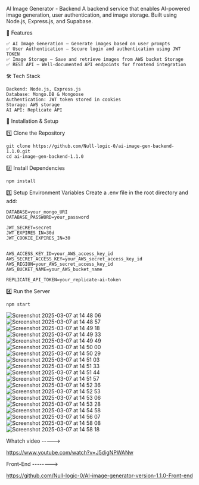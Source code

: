 AI Image Generator - Backend
A backend service that enables AI-powered image generation, user authentication, and image storage. Built using Node.js, Express.js, and Supabase.

📌 Features
    
    ✅ AI Image Generation – Generate images based on user prompts
    ✅ User Authentication – Secure login and authentication using JWT TOKEN
    ✅ Image Storage – Save and retrieve images from AWS bucket Storage
    ✅ REST API – Well-documented API endpoints for frontend integration

🛠 Tech Stack
    
    Backend: Node.js, Express.js
    Database: Mongo.DB & Mongoose
    Authentication: JWT token stored in cookies
    Storage: AWS storage
    AI API: Replicate API

🚀 Installation & Setup

1️⃣ Clone the Repository

    git clone https://github.com/Null-logic-0/ai-image-gen-backend-1.1.0.git
    cd ai-image-gen-backend-1.1.0

2️⃣ Install Dependencies

    npm install
3️⃣ Setup Environment Variables
Create a .env file in the root directory and add:

 
    DATABASE=your_mongo_URI
    DATABASE_PASSWORD=your_password
    
    JWT_SECRET=secret
    JWT_EXPIRES_IN=30d
    JWT_COOKIE_EXPIRES_IN=30
    
    
    AWS_ACCESS_KEY_ID=your_AWS_access_key_id
    AWS_SECRET_ACCESS_KEY=your_AWS_secret_access_key_id
    AWS_REGION=your_AWS_secret_access_key_id
    AWS_BUCKET_NAME=your_AWS_bucket_name
    
    REPLICATE_API_TOKEN=your_replicate-ai-token


4️⃣ Run the Server

    npm start



![Screenshot 2025-03-07 at 14 48 06](https://github.com/user-attachments/assets/3c05668e-cfbf-415e-a5c9-6aff19e5e0ce)
![Screenshot 2025-03-07 at 14 48 57](https://github.com/user-attachments/assets/84b8f889-3b2a-4b49-bc19-fe57a07439f7)
![Screenshot 2025-03-07 at 14 49 18](https://github.com/user-attachments/assets/e5f9aff9-5fdd-4cbb-99fd-74c5c69fad99)
![Screenshot 2025-03-07 at 14 49 33](https://github.com/user-attachments/assets/66b52d0d-fce2-43d1-90a9-9f655c5e63e5)
![Screenshot 2025-03-07 at 14 49 49](https://github.com/user-attachments/assets/31d0c7d2-1167-4561-b761-8dcaf79dfadc)
![Screenshot 2025-03-07 at 14 50 00](https://github.com/user-attachments/assets/3eb05b8a-2fcf-4106-a9f7-b16501d15326)
![Screenshot 2025-03-07 at 14 50 29](https://github.com/user-attachments/assets/e519aa7b-cfac-47f4-8ae3-298583727f7f)
![Screenshot 2025-03-07 at 14 51 03](https://github.com/user-attachments/assets/b45b89af-979d-43a1-8187-303e698986fc)
![Screenshot 2025-03-07 at 14 51 33](https://github.com/user-attachments/assets/dd94603c-5636-453f-b34f-5324c49851ac)
![Screenshot 2025-03-07 at 14 51 44](https://github.com/user-attachments/assets/437a7933-46c8-489f-bbb1-0b7c8510e4fd)
![Screenshot 2025-03-07 at 14 51 57](https://github.com/user-attachments/assets/0deab147-94b1-4e30-892a-200c47edf84d)
![Screenshot 2025-03-07 at 14 52 36](https://github.com/user-attachments/assets/6c668d6d-5b59-4147-93c3-4bea00ffb32c)
![Screenshot 2025-03-07 at 14 52 53](https://github.com/user-attachments/assets/38d2646f-7da1-40f7-af80-71356bb355d1)
![Screenshot 2025-03-07 at 14 53 06](https://github.com/user-attachments/assets/281a75bf-40af-406c-94e6-1f6ee996cc4b)
![Screenshot 2025-03-07 at 14 53 28](https://github.com/user-attachments/assets/18e06563-121e-4ec9-8fd7-94cb0d0ed292)
![Screenshot 2025-03-07 at 14 54 58](https://github.com/user-attachments/assets/e0471684-af95-455e-9644-a94b71b917ec)
![Screenshot 2025-03-07 at 14 56 07](https://github.com/user-attachments/assets/792e3fee-eba4-4b27-b39e-498f6c6cee7c)
![Screenshot 2025-03-07 at 14 58 08](https://github.com/user-attachments/assets/fc501070-41be-4352-ac0c-0f8f9308adf5)
![Screenshot 2025-03-07 at 14 58 18](https://github.com/user-attachments/assets/24ae95ee-3026-4560-892e-5bd7ae4edc8d)

Whatch video -----> 

https://www.youtube.com/watch?v=J5digNPWANw

Front-End -------->

https://github.com/Null-logic-0/AI-image-generator-version-1.1.0-Front-end
